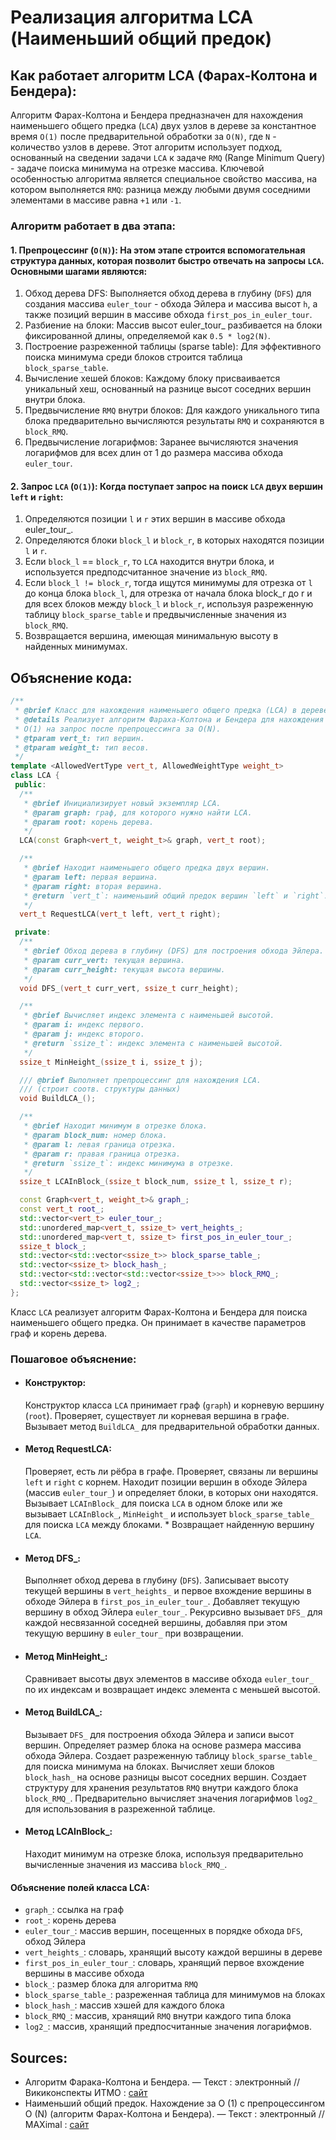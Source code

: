 # Реализация алгоритма LCA (Наименьший общий предок)

## Как работает алгоритм LCA (Фарах-Колтона и Бендера):

Алгоритм Фарах-Колтона и Бендера предназначен для нахождения наименьшего общего предка (`LCA`) двух узлов в дереве за константное время `O(1)` после предварительной обработки за `O(N)`, где `N` - количество узлов в дереве. Этот алгоритм использует подход, основанный на сведении задачи `LCA` к задаче `RMQ` (Range Minimum Query) - задаче поиска минимума на отрезке массива. Ключевой особенностью алгоритма является специальное свойство массива, на котором выполняется `RMQ`: разница между любыми двумя соседними элементами в массиве равна `+1` или `-1`.

### Алгоритм работает в два этапа:

#### 1. Препроцессинг (`O(N)`): На этом этапе строится вспомогательная структура данных, которая позволит быстро отвечать на запросы `LCA`. Основными шагами являются:
  1. Обход дерева DFS: Выполняется обход дерева в глубину (`DFS`) для создания массива `euler_tour` - обхода Эйлера и массива высот `h`, а также позиций вершин в массиве обхода `first_pos_in_euler_tour`.
  2. Разбиение на блоки: Массив высот euler_tour_ разбивается на блоки фиксированной длины, определяемой как `0.5 * log2(N)`.
  3. Построение разреженной таблицы (sparse table): Для эффективного поиска минимума среди блоков строится таблица `block_sparse_table`.
  4. Вычисление хешей блоков: Каждому блоку присваивается уникальный хеш, основанный на разнице высот соседних вершин внутри блока.
  5. Предвычисление `RMQ` внутри блоков: Для каждого уникального типа блока предварительно вычисляются результаты `RMQ` и сохраняются в `block_RMQ`.
  6. Предвычисление логарифмов: Заранее вычисляются значения логарифмов для всех длин от 1 до размера массива обхода `euler_tour`.

#### 2. Запрос `LCA` (`O(1)`): Когда поступает запрос на поиск `LCA` двух вершин `left` и `right`:
  1. Определяются позиции `l` и `r` этих вершин в массиве обхода euler_tour_.
  2. Определяются блоки `block_l` и `block_r`, в которых находятся позиции `l` и `r`.
  3. Если `block_l` == `block_r`, то `LCA` находится внутри блока, и используется предподсчитанное значение из `block_RMQ`.
  4. Если `block_l != block_r`, тогда ищутся минимумы для отрезка от `l` до конца блока `block_l`, для отрезка от начала блока block_r до r и для всех блоков между `block_l` и `block_r`, используя разреженную таблицу `block_sparse_table` и предвычисленные значения из `block_RMQ`.
  5. Возвращается вершина, имеющая минимальную высоту в найденных минимумах.

## Объяснение кода:
```C++
/**
 * @brief Класс для нахождения наименьшего общего предка (LCA) в дереве.
 * @details Реализует алгоритм Фараха-Колтона и Бендера для нахождения LCA за
 * O(1) на запрос после препроцессинга за O(N).
 * @tparam vert_t: тип вершин.
 * @tparam weight_t: тип весов.
 */
template <AllowedVertType vert_t, AllowedWeightType weight_t>
class LCA {
 public:
  /**
   * @brief Инициализирует новый экземпляр LCA.
   * @param graph: граф, для которого нужно найти LCA.
   * @param root: корень дерева.
   */
  LCA(const Graph<vert_t, weight_t>& graph, vert_t root);

  /**
   * @brief Находит наименьшего общего предка двух вершин.
   * @param left: первая вершина.
   * @param right: вторая вершина.
   * @return `vert_t`: наименьший общий предок вершин `left` и `right`.
   */
  vert_t RequestLCA(vert_t left, vert_t right);

 private:
  /**
   * @brief Обход дерева в глубину (DFS) для построения обхода Эйлера.
   * @param curr_vert: текущая вершина.
   * @param curr_height: текущая высота вершины.
   */
  void DFS_(vert_t curr_vert, ssize_t curr_height);

  /**
   * @brief Вычисляет индекс элемента с наименьшей высотой.
   * @param i: индекс первого.
   * @param j: индекс второго.
   * @return `ssize_t`: индекс элемента с наименьшей высотой.
   */
  ssize_t MinHeight_(ssize_t i, ssize_t j);

  /// @brief Выполняет препроцессинг для нахождения LCA.
  /// (строит соотв. структуры данных)
  void BuildLCA_();

  /**
   * @brief Находит минимум в отрезке блока.
   * @param block_num: номер блока.
   * @param l: левая граница отрезка.
   * @param r: правая граница отрезка.
   * @return `ssize_t`: индекс минимума в отрезке.
   */
  ssize_t LCAInBlock_(ssize_t block_num, ssize_t l, ssize_t r);

  const Graph<vert_t, weight_t>& graph_;
  const vert_t root_;
  std::vector<vert_t> euler_tour_;
  std::unordered_map<vert_t, ssize_t> vert_heights_;
  std::unordered_map<vert_t, ssize_t> first_pos_in_euler_tour_;
  ssize_t block_;
  std::vector<std::vector<ssize_t>> block_sparse_table_;
  std::vector<ssize_t> block_hash_;
  std::vector<std::vector<std::vector<ssize_t>>> block_RMQ_;
  std::vector<ssize_t> log2_;
};
```

Класс `LCA` реализует алгоритм Фарах-Колтона и Бендера для поиска наименьшего общего предка. Он принимает в качестве параметров граф и корень дерева.

### Пошаговое объяснение:

* #### Конструктор:
  Конструктор класса `LCA` принимает граф (`graph`) и корневую вершину (`root`). Проверяет, существует ли корневая вершина в графе. Вызывает метод `BuildLCA_` для предварительной обработки данных.
* #### Метод RequestLCA:
  Проверяет, есть ли рёбра в графе. Проверяет, связаны ли вершины `left` и `right` с корнем. Находит позиции вершин в обходе Эйлера (массив `euler_tour_`) и определяет блоки, в которых они находятся. Вызывает `LCAInBlock_` для поиска `LCA` в одном блоке или же вызывает `LCAInBlock_`, `MinHeight_` и использует `block_sparse_table_` для поиска `LCA` между блоками. * Возвращает найденную вершину `LCA`.
* #### Метод DFS_:
  Выполняет обход дерева в глубину (`DFS`). Записывает высоту текущей вершины в `vert_heights_` и первое вхождение вершины в обходе Эйлера в `first_pos_in_euler_tour_`. Добавляет текущую вершину в обход Эйлера `euler_tour_`. Рекурсивно вызывает `DFS_` для каждой несвязанной соседней вершины, добавляя при этом текущую вершину в `euler_tour_` при возвращении.
* #### Метод MinHeight_:
  Сравнивает высоты двух элементов в массиве обхода `euler_tour_` по их индексам и возвращает индекс элемента с меньшей высотой.
* #### Метод BuildLCA_:
  Вызывает `DFS_` для построения обхода Эйлера и записи высот вершин. Определяет размер блока на основе размера массива обхода Эйлера. Создает разреженную таблицу `block_sparse_table_` для поиска минимума на блоках. Вычисляет хеши блоков `block_hash_` на основе разницы высот соседних вершин. Создает структуру для хранения результатов `RMQ` внутри каждого блока `block_RMQ_`. Предварительно вычисляет значения логарифмов `log2_` для использования в разреженной таблице.
* #### Метод LCAInBlock_: 
  Находит минимум на отрезке блока, используя предварительно вычисленные значения из массива `block_RMQ_`.

#### Объяснение полей класса LCA:
* `graph_`: ссылка на граф
* `root_`: корень дерева
* `euler_tour_`: массив вершин, посещенных в порядке обхода `DFS`, обход Эйлера
* `vert_heights_`: словарь, хранящий высоту каждой вершины в дереве
* `first_pos_in_euler_tour_`: словарь, хранящий первое вхождение вершины в массиве обхода
* `block_`: размер блока для алгоритма `RMQ`
* `block_sparse_table_`: разреженная таблица для минимумов на блоках
* `block_hash_`: массив хэшей для каждого блока
* `block_RMQ_`: массив, хранящий `RMQ` внутри каждого типа блока
* `log2_`: массив, хранящий предпосчитанные значения логарифмов.

## Sources:
* Алгоритм Фарака-Колтона и Бендера. — Текст : электронный // Викиконспекты ИТМО : [сайт](https://neerc.ifmo.ru/wiki/index.php?title=%D0%90%D0%BB%D0%B3%D0%BE%D1%80%D0%B8%D1%82%D0%BC_%D0%A4%D0%B0%D1%80%D0%B0%D0%BA%D0%B0-%D0%9A%D0%BE%D0%BB%D1%82%D0%BE%D0%BD%D0%B0_%D0%B8_%D0%91%D0%B5%D0%BD%D0%B4%D0%B5%D1%80%D0%B0)
* Наименьший общий предок. Нахождение за O (1) с препроцессингом O (N) (алгоритм Фарах-Колтона и Бендера). — Текст : электронный // MAXimal : [сайт](http://e-maxx.ru/algo/lca_linear)
